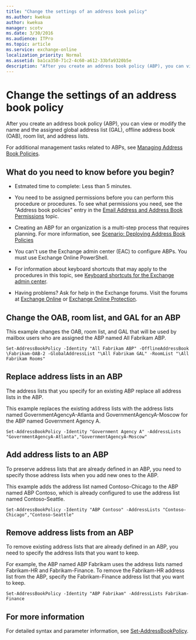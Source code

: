 ```yaml
---
title: "Change the settings of an address book policy"
ms.author: kwekua
author: kwekua
manager: scotv
ms.date: 3/30/2016
ms.audience: ITPro
ms.topic: article
ms.service: exchange-online
localization_priority: Normal
ms.assetid: ba1ca350-71c2-4c60-a612-33bfa9320b5e
description: "After you create an address book policy (ABP), you can view or modify the name and the assigned global address list (GAL), offline address book (OAB), room list, and address lists."
---
```


# Change the settings of an address book policy

After you create an address book policy (ABP), you can view or modify the name and the assigned global address list (GAL), offline address book (OAB), room list, and address lists.
  
For additional management tasks related to ABPs, see [Managing Address Book Policies](https://technet.microsoft.com/library/1204db89-ee4b-459a-8c14-e8d60dd6c4a4.aspx).
  
## What do you need to know before you begin?

- Estmated time to complete: Less than 5 minutes.
    
- You need to be assigned permissions before you can perform this procedure or procedures. To see what permissions you need, see the "Address book policies" entry in the [Email Address and Address Book Permissions](https://technet.microsoft.com/library/1c1de09d-16ef-4424-9bfb-eb7edffbc8c2.aspx) topic. 
    
- Creating an ABP for an organization is a multi-step process that requires planning. For more information, see [Scenario: Deploying Address Book Policies](https://technet.microsoft.com/library/6ac3c87d-161f-447b-afb2-149ae7e3f1dc.aspx)
    
- You can't use the Exchange admin center (EAC) to configure ABPs. You must use Exchange Online PowerShell.
    
- For information about keyboard shortcuts that may apply to the procedures in this topic, see [Keyboard shortcuts for the Exchange admin center](../../accessibility/keyboard-shortcuts-in-admin-center.md).
    
- Having problems? Ask for help in the Exchange forums. Visit the forums at [Exchange Online](https://go.microsoft.com/fwlink/p/?linkId=267542) or [Exchange Online Protection](https://go.microsoft.com/fwlink/p/?linkId=285351).
    
## Change the OAB, room list, and GAL for an ABP
<a name="UseShell"> </a>

This example changes the OAB, room list, and GAL that will be used by mailbox users who are assigned the ABP named All Fabrikam ABP. 
  
```
Set-AddressBookPolicy -Identity "All Fabrikam ABP" -OfflineAddressBook \Fabrikam-OAB-2 -GlobalAddressList "\All Fabrikam GAL" -RoomList "\All Fabrikam Rooms"
```

## Replace address lists in an ABP
<a name="UseShell"> </a>

The address lists that you specify for an existing ABP replace all address lists in the ABP.
  
This example replaces the existing address lists with the address lists named GovernmentAgencyA-Atlanta and GovernmentAgencyA-Moscow for the ABP named Government Agency A.
  
```
Set-AddressBookPolicy -Identity "Government Agency A" -AddressLists "GovernmentAgencyA-Atlanta","GovernmentAgencyA-Moscow"
```

## Add address lists to an ABP
<a name="UseShell"> </a>

To preserve address lists that are already defined in an ABP, you need to specify those address lists when you add new ones to the ABP.
  
This example adds the address list named Contoso-Chicago to the ABP named ABP Contoso, which is already configured to use the address list named Contoso-Seattle.
  
```
Set-AddressBookPolicy -Identity "ABP Contoso" -AddressLists "Contoso-Chicago","Contoso-Seattle"
```

## Remove address lists from an ABP
<a name="UseShell"> </a>

To remove existing address lists that are already defined in an ABP, you need to specify the address lists that you want to keep.
  
For example, the ABP named ABP Fabrikam uses the address lists named Fabrikam-HR and Fabrikam-Finance. To remove the Fabrikam-HR address list from the ABP, specify the Fabrikam-Finance address list that you want to keep.
  
```
Set-AddressBookPolicy -Identity "ABP Fabrikam" -AddressLists Fabrikam-Finance
```

## For more information

For detailed syntax and parameter information, see [Set-AddressBookPolicy](https://technet.microsoft.com/library/c0dc5fff-af06-4008-9173-629d1f901c69.aspx).
  

